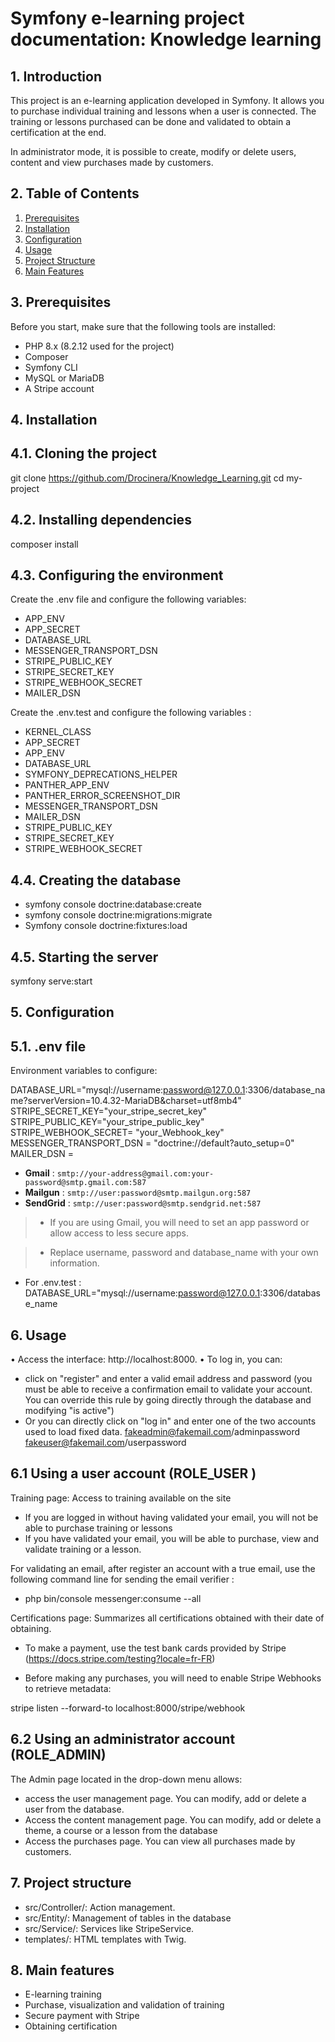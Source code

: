 # Symfony e-learning project documentation: Knowledge learning

## 1. Introduction

This project is an e-learning application developed in
Symfony. It allows you to purchase individual training and lessons when a user is connected. The training or lessons purchased can be done and validated to obtain a certification at the end.

In administrator mode, it is possible to create, modify or delete users, content and view purchases made by customers.

## 2. Table of Contents

1. [Prerequisites](#prerequisites)
2. [Installation](#installation)
3. [Configuration](#configuration)
4. [Usage](#usage)
5. [Project Structure](#project-structure)
6. [Main Features](#main-features)

## 3. Prerequisites

Before you start, make sure that the following tools are
installed:
- PHP 8.x (8.2.12 used for the project)
- Composer
- Symfony CLI
- MySQL or MariaDB
- A Stripe account

## 4. Installation

## 4.1. Cloning the project

git clone https://github.com/Drocinera/Knowledge_Learning.git
cd my-project

## 4.2. Installing dependencies

composer install

## 4.3. Configuring the environment

Create the .env file and configure the following variables:

- APP_ENV 
- APP_SECRET 
- DATABASE_URL 
- MESSENGER_TRANSPORT_DSN 
- STRIPE_PUBLIC_KEY 
- STRIPE_SECRET_KEY 
- STRIPE_WEBHOOK_SECRET 
- MAILER_DSN 

Create the .env.test and configure the following variables :

- KERNEL_CLASS 
- APP_SECRET 
- APP_ENV 
- DATABASE_URL 
- SYMFONY_DEPRECATIONS_HELPER 
- PANTHER_APP_ENV 
- PANTHER_ERROR_SCREENSHOT_DIR 
- MESSENGER_TRANSPORT_DSN 
- MAILER_DSN 
- STRIPE_PUBLIC_KEY 
- STRIPE_SECRET_KEY 
- STRIPE_WEBHOOK_SECRET 

## 4.4. Creating the database

- symfony console doctrine:database:create
- symfony console doctrine:migrations:migrate
- Symfony console doctrine:fixtures:load

## 4.5. Starting the server

symfony serve:start

## 5. Configuration
## 5.1. .env file

Environment variables to configure:

DATABASE_URL="mysql://username:password@127.0.0.1:3306/database_name?serverVersion=10.4.32-MariaDB&charset=utf8mb4"
STRIPE_SECRET_KEY="your_stripe_secret_key"
STRIPE_PUBLIC_KEY="your_stripe_public_key"
STRIPE_WEBHOOK_SECRET= "your_Webhook_key"
MESSENGER_TRANSPORT_DSN = "doctrine://default?auto_setup=0"
MAILER_DSN =
- **Gmail** : `smtp://your-address@gmail.com:your-password@smtp.gmail.com:587`
- **Mailgun** : `smtp://user:password@smtp.mailgun.org:587`
- **SendGrid** : `smtp://user:password@smtp.sendgrid.net:587`

> - If you are using Gmail, you will need to set an app password or allow access to less secure apps.

> - Replace username, password and database_name with your own information.

- For .env.test : 
DATABASE_URL="mysql://username:password@127.0.0.1:3306/database_name

## 6. Usage

• Access the interface: http://localhost:8000.
• To log in, you can:
- click on "register" and enter a valid email address and password (you must be able to receive a confirmation email to validate your account. You can override this rule by going directly through the database and modifying "is active")
- Or you can directly click on "log in" and enter one of the two accounts used to load fixed data.
fakeadmin@fakemail.com/adminpassword
fakeuser@fakemail.com/userpassword

## 6.1 Using a user account (ROLE_USER )

Training page: Access to training available on the site

- If you are logged in without having validated your email, you will not be able to purchase training or lessons
- If you have validated your email, you will be able to purchase, view and validate training or a lesson.

For validating an email, after register an account with a true email, use the following command line for sending the email verifier : 
- php bin/console messenger:consume --all

Certifications page: Summarizes all certifications obtained with their date of obtaining.

- To make a payment, use the test bank cards provided by Stripe (https://docs.stripe.com/testing?locale=fr-FR)

- Before making any purchases, you will need to enable Stripe Webhooks to retrieve metadata:

stripe listen --forward-to localhost:8000/stripe/webhook

## 6.2 Using an administrator account (ROLE_ADMIN)

The Admin page located in the drop-down menu allows:

- access the user management page. You can modify, add or delete a user from the database.
- Access the content management page. You can modify, add or delete a theme, a course or a lesson from the database
- Access the purchases page. You can view all purchases made by customers.

## 7. Project structure

- src/Controller/: Action management.
- src/Entity/: Management of tables in the database
- src/Service/: Services like StripeService.
- templates/: HTML templates with Twig.

## 8. Main features

- E-learning training
- Purchase, visualization and validation of training
- Secure payment with Stripe
- Obtaining certification